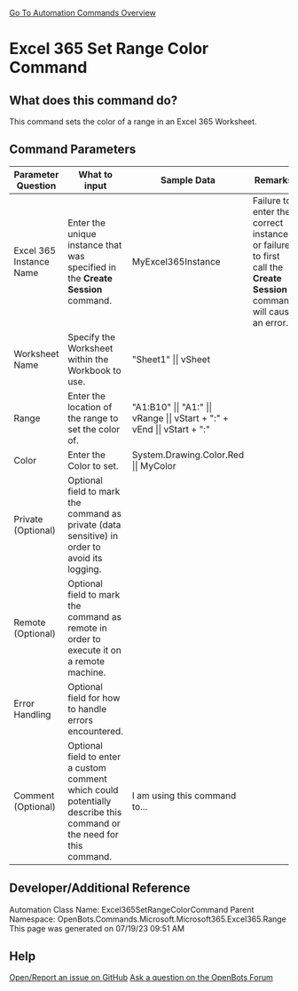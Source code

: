 <!--TITLE: Excel 365 Set Range Color Command -->
<!-- SUBTITLE: a command in the Microsoft Commands\Microsoft 365\Excel 365\Range group. -->
[Go To Automation Commands Overview](/automation-commands)


# Excel 365 Set Range Color Command


## What does this command do?
This command sets the color of a range in an Excel 365 Worksheet.


## Command Parameters
| Parameter Question   	| What to input  	|  Sample Data 	| Remarks  	|
| ---                    | ---               | ---           | ---       |
|Excel 365 Instance Name|Enter the unique instance that was specified in the **Create Session** command.|MyExcel365Instance|Failure to enter the correct instance or failure to first call the **Create Session** command will cause an error.|
|Worksheet Name|Specify the Worksheet within the Workbook to use.|"Sheet1" \|\| vSheet||
|Range|Enter the location of the range to set the color of.|"A1:B10" \|\| "A1:" \|\| vRange \|\| vStart + ":" + vEnd \|\| vStart + ":"||
|Color|Enter the Color to set.|System.Drawing.Color.Red \|\| MyColor||
|Private (Optional)|Optional field to mark the command as private (data sensitive) in order to avoid its logging.|||
|Remote (Optional)|Optional field to mark the command as remote in order to execute it on a remote machine.|||
|Error Handling|Optional field for how to handle errors encountered.|||
|Comment (Optional)|Optional field to enter a custom comment which could potentially describe this command or the need for this command.|I am using this command to...||


## Developer/Additional Reference
Automation Class Name: Excel365SetRangeColorCommand
Parent Namespace: OpenBots.Commands.Microsoft.Microsoft365.Excel365.Range
This page was generated on 07/19/23 09:51 AM


## Help
[Open/Report an issue on GitHub](https://github.com/OpenBotsAI/OpenBots.Studio/issues/new)
[Ask a question on the OpenBots Forum](https://openbots.ai/forums/)
